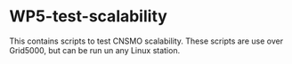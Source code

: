 # WP5-test-scalability
This contains scripts to test CNSMO scalability.
These scripts are use over Grid5000, but can be run un any Linux station.

